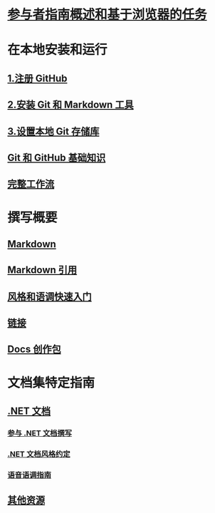 # [参与者指南概述和基于浏览器的任务](index.md)
# 在本地安装和运行
## [1.注册 GitHub](get-started-setup-github.md)
## [2.安装 Git 和 Markdown 工具](get-started-setup-tools.md)
## [3.设置本地 Git 存储库](get-started-setup-local.md)
## [Git 和 GitHub 基础知识](git-github-fundamentals.md)
## [完整工作流](how-to-write-workflows-major.md)
# 撰写概要
## [Markdown](how-to-write-use-markdown.md)
## [Markdown 引用](markdown-reference.md)
## [风格和语调快速入门](style-quick-start.md)
## [链接](how-to-write-links.md)
## [Docs 创作包](how-to-write-docs-auth-pack.md)
# 文档集特定指南
## [.NET 文档](dotnet-contribute.md)
### [参与 .NET 文档撰写](dotnet-contribute-process.md)
### [.NET 文档风格约定](dotnet-style-guide.md)
### [语音语调指南](dotnet-voice-tone.md)

<!--
## Creating new content

   <!--
     This page introduces the process to work locally on
     your own machine, following github flow.

     Content will be taken from the last two sections of
     how-to-contribute.md (writing new samples, and creating new content)
     and the how-to-write-workflows-major.md)
### Setup and clone source

   <!--
      This page will guide folks through the setup process
      through cloning the repo.

      It will have condensed versions of get-started-setup-github,
      get-started-setup-tools, and get-started-setup-local.
      
### Git and GitHub essentials

   <!--
      Explain the basics of Git and GitHub, and the GitHub flow
      process.

      Much, or all of this will be from full-workflow, and git-github-fundamentals

      The full list of repos probably doesn't belong here.
### Contribute new topics
   <!--
     Primarily new content, but will include the content from the
     how-to-write-use-markdown, style-quick-start and how-to-write-links

     Process content will also be taken from how-to-contribute.
#### Content types
#### Markdown resources
#### Tone, voice, and style

### Contribute new samples

   <!--
     Primarily new content, with some taken from how-to-contribute.

     This will also point to repo-specific guidance for samples.

     We have an important decision to make here: This contributing guide
     can contain the union of all code style rules for all different languages
     and frameworks, or it can contain the intersection (code samples must
     compile and run).

     I'm in favor of the former: Everyone writing Python should follow the Python
     guidance; everyone writing C# should follow the C# rules. Those should be
     consistent regardless of project team.

## List of documentation repositories -->

   <!--
     This will take the list of repos from git-github-fundamentals
     for the public repositories.

     Open question: How to keep this up to date?
   -->
## [其他资源](additional-resources.md)
